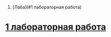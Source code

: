 1. [Лаба](#1 лабораторная работа)

# [1 лабораторная работа](https://github.com/GorVad/MISIS-NN-ML/blob/master/CNN/CNN_Classification.py)
